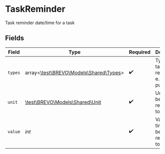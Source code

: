 # TaskReminder

Task reminder date/time for a task


## Fields

| Field                                                                  | Type                                                                   | Required                                                               | Description                                                            | Example                                                                |
| ---------------------------------------------------------------------- | ---------------------------------------------------------------------- | ---------------------------------------------------------------------- | ---------------------------------------------------------------------- | ---------------------------------------------------------------------- |
| `types`                                                                | array<[\test\BREVO\Models\Shared\Types](../../Models/Shared/Types.md)> | :heavy_check_mark:                                                     | Type of task reminder e.g email, push                                  | [<br/>"email"<br/>]                                                    |
| `unit`                                                                 | [\test\BREVO\Models\Shared\Unit](../../Models/Shared/Unit.md)          | :heavy_check_mark:                                                     | Unit of time before reminder is to be sent                             |                                                                        |
| `value`                                                                | *int*                                                                  | :heavy_check_mark:                                                     | Value of time unit before reminder is to be sent                       | 10                                                                     |